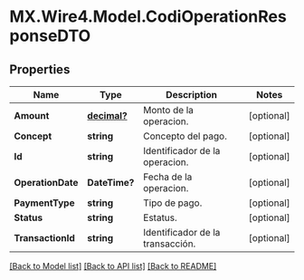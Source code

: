 # MX.Wire4.Model.CodiOperationResponseDTO
## Properties

Name | Type | Description | Notes
------------ | ------------- | ------------- | -------------
**Amount** | [**decimal?**](BigDecimal.md) | Monto de la operacion. | [optional] 
**Concept** | **string** | Concepto del pago. | [optional] 
**Id** | **string** | Identificador de la operacion. | [optional] 
**OperationDate** | **DateTime?** | Fecha de la operacion. | [optional] 
**PaymentType** | **string** | Tipo de pago. | [optional] 
**Status** | **string** | Estatus. | [optional] 
**TransactionId** | **string** | Identificador de la transacción. | [optional] 

[[Back to Model list]](../README.md#documentation-for-models) [[Back to API list]](../README.md#documentation-for-api-endpoints) [[Back to README]](../README.md)

